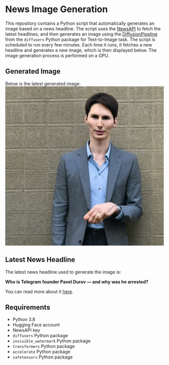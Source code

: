 # News Image Generation
This repository contains a Python script that automatically generates an image based on a news headline. The script uses the [NewsAPI](https://newsapi.org/) to fetch the latest headlines, and then generates an image using the [DiffusionPipeline](https://github.com/huggingface/diffusers) from the `diffusers` Python package for Text-to-Image task.
The script is scheduled to run every few minutes. Each time it runs, it fetches a new headline and generates a new image, which is then displayed below. The image generation process is performed on a GPU.

## Generated Image
Below is the latest generated image:
![Generated Image](image.png)

## Latest News Headline
The latest news headline used to generate the image is:

**Who is Telegram founder Pavel Durov — and why was he arrested?**

You can read more about it [here](https://news.google.com/rss/articles/CBMinAFBVV95cUxOc0daSFJmcDJPc1k5MU5HNG1MU0lyYVU3S2lyd1lVV1UwQi1QM3QwZ3NPZlRWZUlramR6UDhBNzV1NFIwOTJ2S0w5MXkxYnFqeV9RNEF0M0laaWdoLTdWRjNfd2JadmtvQjUyUEd3SUZFLUJoazdLNkNLUmJIWHFfSzFHTG5UaHFkNWlLcW9ObmllcDdtY3U3Z2RSUlnSAaIBQVVfeXFMT1RhWTdiWVJJT2dNVHpVRjhIQ0JVVHhkQ0xFSzA4ZGo1bDNmbHZRc0k3T1NfRVo3ajhjbUJ4WkpJeE9EeDFDS3h1VXoyaFU3WThESE1UYU9lMlFkRE83di1iNmFLRVlsZlFncDdhMkt2V0FLRk4tRXhsOUl5aEtlYzlmX2laVFljN05TbmNtd0ZZLWlxU0NsU1pJSG52ZXVGdFVB?oc=5).

## Requirements
- Python 3.8
- Hugging Face account
- NewsAPI key
- `diffusers` Python package
- `invisible_watermark` Python package
- `transformers` Python package
- `accelerate` Python package
- `safetensors` Python package
